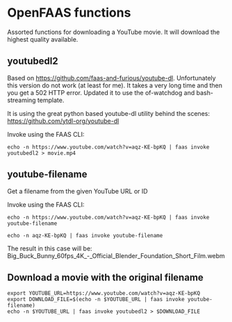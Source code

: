 # OpenFAAS functions
Assorted functions for downloading a YouTube movie. It will download the highest quality available.

## youtubedl2
Based on https://github.com/faas-and-furious/youtube-dl. Unfortunately this version do not work (at least for me). It takes a very long time and then you get a 502 HTTP error. Updated it to use the of-watchdog and bash-streaming template. 

It is using the great python based youtube-dl utility behind the scenes:
https://github.com/ytdl-org/youtube-dl

Invoke using the FAAS CLI:
```
echo -n https://www.youtube.com/watch?v=aqz-KE-bpKQ | faas invoke youtubedl2 > movie.mp4
```

## youtube-filename
Get a filename from the given YouTube URL or ID

Invoke using the FAAS CLI:
```
echo -n https://www.youtube.com/watch?v=aqz-KE-bpKQ | faas invoke youtube-filename

echo -n aqz-KE-bpKQ | faas invoke youtube-filename
```
The result in this case will be:  
Big_Buck_Bunny_60fps_4K_-_Official_Blender_Foundation_Short_Film.webm

## Download a movie with the original filename
```
export YOUTUBE_URL=https://www.youtube.com/watch?v=aqz-KE-bpKQ
export DOWNLOAD_FILE=$(echo -n $YOUTUBE_URL | faas invoke youtube-filename)
echo -n $YOUTUBE_URL | faas invoke youtubedl2 > $DOWNLOAD_FILE
```
